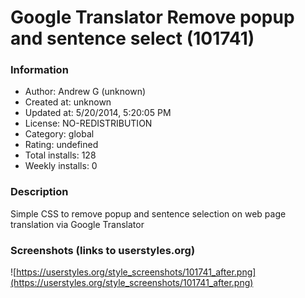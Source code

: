 # Google Translator Remove popup and sentence select (101741)

### Information
- Author: Andrew G (unknown)
- Created at: unknown
- Updated at: 5/20/2014, 5:20:05 PM
- License: NO-REDISTRIBUTION
- Category: global
- Rating: undefined
- Total installs: 128
- Weekly installs: 0


### Description
Simple CSS to remove popup and sentence selection on web page translation via Google Translator


### Screenshots (links to userstyles.org)
![https://userstyles.org/style_screenshots/101741_after.png](https://userstyles.org/style_screenshots/101741_after.png)


